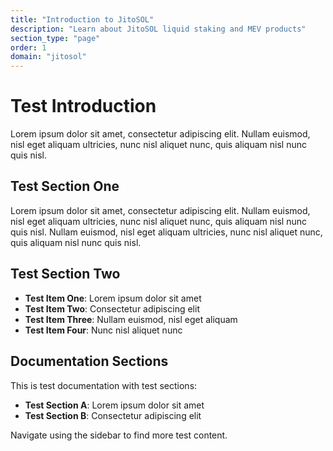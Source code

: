 ```yaml
---
title: "Introduction to JitoSOL"
description: "Learn about JitoSOL liquid staking and MEV products"
section_type: "page"
order: 1
domain: "jitosol"
---
```


# Test Introduction 

Lorem ipsum dolor sit amet, consectetur adipiscing elit. Nullam euismod, nisl eget aliquam ultricies, nunc nisl aliquet nunc, quis aliquam nisl nunc quis nisl.

## Test Section One

Lorem ipsum dolor sit amet, consectetur adipiscing elit. Nullam euismod, nisl eget aliquam ultricies, nunc nisl aliquet nunc, quis aliquam nisl nunc quis nisl. Nullam euismod, nisl eget aliquam ultricies, nunc nisl aliquet nunc, quis aliquam nisl nunc quis nisl.

## Test Section Two

- **Test Item One**: Lorem ipsum dolor sit amet
- **Test Item Two**: Consectetur adipiscing elit
- **Test Item Three**: Nullam euismod, nisl eget aliquam
- **Test Item Four**: Nunc nisl aliquet nunc

## Documentation Sections

This is test documentation with test sections:

- **Test Section A**: Lorem ipsum dolor sit amet
- **Test Section B**: Consectetur adipiscing elit

Navigate using the sidebar to find more test content. 